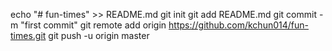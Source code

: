 echo "# fun-times" >> README.md
git init
git add README.md
git commit -m "first commit"
git remote add origin https://github.com/kchun014/fun-times.git
git push -u origin master
